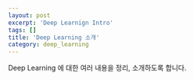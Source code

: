```yaml
---
layout: post
excerpt: 'Deep Learnign Intro'
tags: []
title: 'Deep Learning 소개'
category: deep_learning
---
```



Deep Learning 에 대한 여러 내용을 정리, 소개하도록 합니다.
